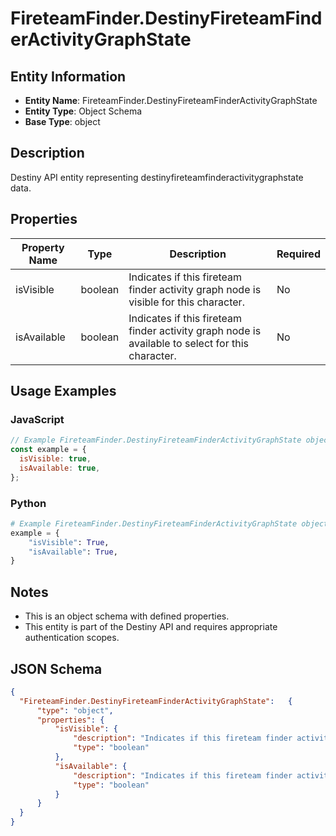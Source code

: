 # FireteamFinder.DestinyFireteamFinderActivityGraphState

## Entity Information
- **Entity Name**: FireteamFinder.DestinyFireteamFinderActivityGraphState
- **Entity Type**: Object Schema
- **Base Type**: object

## Description
Destiny API entity representing destinyfireteamfinderactivitygraphstate data.

## Properties

| Property Name | Type | Description | Required |
|---------------|------|-------------|----------|
| isVisible | boolean | Indicates if this fireteam finder activity graph node is visible for this character. | No |
| isAvailable | boolean | Indicates if this fireteam finder activity graph node is available to select for this character. | No |

## Usage Examples

### JavaScript
```javascript
// Example FireteamFinder.DestinyFireteamFinderActivityGraphState object
const example = {
  isVisible: true,
  isAvailable: true,
};
```

### Python
```python
# Example FireteamFinder.DestinyFireteamFinderActivityGraphState object
example = {
    "isVisible": True,
    "isAvailable": True,
}
```

## Notes
- This is an object schema with defined properties.
- This entity is part of the Destiny API and requires appropriate authentication scopes.

## JSON Schema
```json
{
  "FireteamFinder.DestinyFireteamFinderActivityGraphState":   {
      "type": "object",
      "properties": {
          "isVisible": {
              "description": "Indicates if this fireteam finder activity graph node is visible for this character.",
              "type": "boolean"
          },
          "isAvailable": {
              "description": "Indicates if this fireteam finder activity graph node is available to select for this character.",
              "type": "boolean"
          }
      }
  }
}
```
